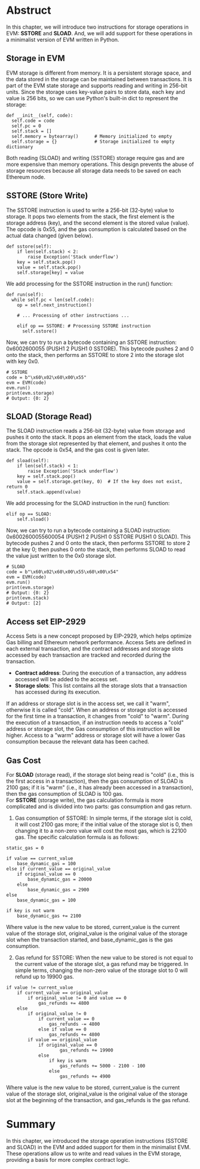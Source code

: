 # Abstruct

In this chapter, we will introduce two instructions for storage operations in EVM: **SSTORE** and **SLOAD**. And, we will add support for these operations in a minimalist version of EVM written in Python.

## Storage in EVM

EVM storage is different from memory. It is a persistent storage space, and the data stored in the storage can be maintained between transactions. It is part of the EVM state storage and supports reading and writing in 256-bit units.
Since the storage uses key-value pairs to store data, each key and value is 256 bits, so we can use Python's built-in dict to represent the storage:

```
def __init__(self, code):
  self.code = code
  self.pc = 0
  self.stack = []
  self.memory = bytearray()      # Memory initialized to empty
  self.storage = {}              # Storage initialized to empty dictionary
```

Both reading (SLOAD) and writing (SSTORE) storage require gas and are more expensive than memory operations. This design prevents the abuse of storage resources because all storage data needs to be saved on each Ethereum node.

## SSTORE (Store Write)

The SSTORE instruction is used to write a 256-bit (32-byte) value to storage. It pops two elements from the stack, the first element is the storage address (key), and the second element is the stored value (value).
The opcode is 0x55, and the gas consumption is calculated based on the actual data changed (given below).

```
def sstore(self):
    if len(self.stack) < 2:
        raise Exception('Stack underflow')
    key = self.stack.pop()
    value = self.stack.pop()
    self.storage[key] = value
```

We add processing for the SSTORE instruction in the run() function:

```
def run(self):
  while self.pc < len(self.code):
    op = self.next_instruction()

    # ... Processing of other instructions ...

    elif op == SSTORE: # Processing SSTORE instruction
      self.sstore()
```

Now, we can try to run a bytecode containing an SSTORE instruction: 0x6002600055 (PUSH1 2 PUSH1 0 SSTORE). This bytecode pushes 2 and 0 onto the stack, then performs an SSTORE to store 2 into the storage slot with key 0x0.

```
# SSTORE
code = b"\x60\x02\x60\x00\x55"
evm = EVM(code)
evm.run()
print(evm.storage)  
# Output: {0: 2}
```

## SLOAD (Storage Read)

The SLOAD instruction reads a 256-bit (32-byte) value from storage and pushes it onto the stack. It pops an element from the stack, loads the value from the storage slot represented by that element, and pushes it onto the stack.
The opcode is 0x54, and the gas cost is given later.

```
def sload(self):
    if len(self.stack) < 1:
        raise Exception('Stack underflow')
    key = self.stack.pop()
    value = self.storage.get(key, 0)  # If the key does not exist, return 0
    self.stack.append(value)
```

We add processing for the SLOAD instruction in the run() function:

```
elif op == SLOAD: 
    self.sload()
```

Now, we can try to run a bytecode containing a SLOAD instruction: 0x6002600055600054 (PUSH1 2 PUSH1 0 SSTORE PUSH1 0 SLOAD). This bytecode pushes 2 and 0 onto the stack, then performs SSTORE to store 2 at the key 0;
then pushes 0 onto the stack, then performs SLOAD to read the value just written to the 0x0 storage slot.

```
# SLOAD
code = b"\x60\x02\x60\x00\x55\x60\x00\x54"
evm = EVM(code)
evm.run()
print(evm.storage)
# Output: {0: 2}
print(evm.stack)
# Output: [2]
```

## Access set EIP-2929

Access Sets is a new concept proposed by EIP-2929, which helps optimize Gas billing and Ethereum network performance. Access Sets are defined in each external transaction,
and the contract addresses and storage slots accessed by each transaction are tracked and recorded during the transaction.

- **Contract address**: During the execution of a transaction, any address accessed will be added to the access set.
- **Storage slots**: This list contains all the storage slots that a transaction has accessed during its execution.

If an address or storage slot is in the access set, we call it "warm", otherwise it is called "cold". When an address or storage slot is accessed for the first time in a transaction, it changes from "cold" to "warm".
During the execution of a transaction, if an instruction needs to access a "cold" address or storage slot, the Gas consumption of this instruction will be higher.
Access to a "warm" address or storage slot will have a lower Gas consumption because the relevant data has been cached.

## Gas Cost

For **SLOAD** (storage read), if the storage slot being read is "cold" (i.e., this is the first access in a transaction), then the gas consumption of SLOAD is 2100 gas;
if it is "warm" (i.e., it has already been accessed in a transaction), then the gas consumption of SLOAD is 100 gas.<br>
For **SSTORE** (storage write), the gas calculation formula is more complicated and is divided into two parts: gas consumption and gas return.

1. Gas consumption of SSTORE: In simple terms, if the storage slot is cold, it will cost 2100 gas more; if the initial value of the storage slot is 0,
   then changing it to a non-zero value will cost the most gas, which is 22100 gas. The specific calculation formula is as follows:

```
static_gas = 0

if value == current_value
    base_dynamic_gas = 100
else if current_value == original_value
    if original_value == 0
        base_dynamic_gas = 20000
    else
        base_dynamic_gas = 2900
else
    base_dynamic_gas = 100

if key is not warm
    base_dynamic_gas += 2100
```

Where value is the new value to be stored, current_value is the current value of the storage slot, original_value is the original value of the storage slot when the transaction started, and base_dynamic_gas is the gas consumption.

2. Gas refund for SSTORE: When the new value to be stored is not equal to the current value of the storage slot, a gas refund may be triggered. In simple terms, changing the non-zero value of the storage slot to 0 will refund up to 19900 gas.

```
if value != current_value
    if current_value == original_value
        if original_value != 0 and value == 0
            gas_refunds += 4800
    else
        if original_value != 0
            if current_value == 0
                gas_refunds -= 4800
            else if value == 0
                gas_refunds += 4800
        if value == original_value
            if original_value == 0
                    gas_refunds += 19900
            else
                if key is warm
                    gas_refunds += 5000 - 2100 - 100
                else
                    gas_refunds += 4900
```

Where value is the new value to be stored, current_value is the current value of the storage slot, original_value is the original value of the storage slot at the beginning of the transaction, and gas_refunds is the gas refund.

# Summary

In this chapter, we introduced the storage operation instructions (SSTORE and SLOAD) in the EVM and added support for them in the minimalist EVM. These operations allow us to write and read values ​​in the EVM storage, providing a basis for more complex contract logic.
